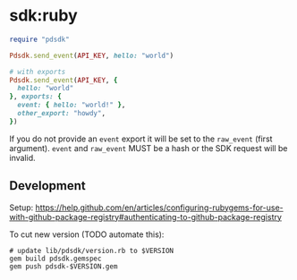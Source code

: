 # sdk:ruby

```ruby
require "pdsdk"

Pdsdk.send_event(API_KEY, hello: "world")

# with exports
Pdsdk.send_event(API_KEY, {
  hello: "world"
}, exports: {
  event: { hello: "world!" },
  other_export: "howdy",
})
```

If you do not provide an `event` export it will be set to the `raw_event` (first argument).  `event` and `raw_event` MUST be a hash or the SDK request will be invalid.

## Development

Setup: https://help.github.com/en/articles/configuring-rubygems-for-use-with-github-package-registry#authenticating-to-github-package-registry

To cut new version (TODO automate this):

```
# update lib/pdsdk/version.rb to $VERSION
gem build pdsdk.gemspec
gem push pdsdk-$VERSION.gem
```
